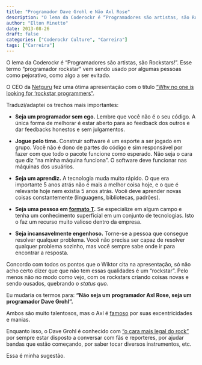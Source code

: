 ```yaml
---
title: "Programador Dave Grohl e Não Axl Rose"
description: "O lema da Coderockr é “Programadores são artistas, são Rockstars!” vem sendo usado por algumas pessoas como pejorativo, como algo a ser evitado..."
author: "Elton Minetto"
date: 2013-08-26
draft: false
categories: ["Coderockr Culture", "Carreira"]
tags: ["Carreira"]
---
```


O lema da Coderockr é “Programadores são artistas, são Rockstars!”. Esse termo “programador rockstar” vem sendo usado por algumas pessoas como pejorativo, como algo a ser evitado.

O CEO da [Netguru](https://netguru.co) fez uma ótima apresentação com o título [“Why no one is looking for ‘rockstar programmers”](http://blog.netguru.co/post/56860239654/no-one-is-looking-for-rockstar-programmers).

Traduzi/adaptei os trechos mais importantes:

* **Seja um programador sem ego.** Lembre que você não é o seu código. A única forma de melhorar é estar aberto para ao feedback dos outros e dar feedbacks honestos e sem julgamentos.

* **Jogue pelo time.** Construir software é um esporte a ser jogado em grupo. Você não é dono de partes do código e sim responsável por fazer com que todo o pacote funcione como esperado. Não seja o cara que diz “na minha máquina funciona”. O software deve funcionar nas máquinas dos usuários.

* **Seja um aprendiz.** A tecnologia muda muito rápido. O que era importante 5 anos atrás não é mais a melhor coisa hoje, e o que é relevante hoje nem existia 5 anos atrás. Você deve aprender novas coisas constantemente (linguagens, bibliotecas, padrões).

* **Seja uma pessoa em [formato T](http://en.wikipedia.org/wiki/T-shaped_skills).** Se especialize em algum campo e tenha um conhecimento superficial em um conjunto de tecnologias. Isto o faz um recurso muito valioso dentro da empresa.

* **Seja incansavelmente engenhoso.** Torne-se a pessoa que consegue resolver qualquer problema. Você não precisa ser capaz de resolver qualquer problema sozinho, mas você sempre sabe onde ir para encontrar a resposta.

Concordo com todos os pontos que o Wiktor cita na apresentação, só não acho certo dizer que que não tem essas qualidades é um “rockstar”. Pelo menos não no modo como vejo, com os rockstars criando coisas novas e sendo ousados, quebrando o *status quo.*

Eu mudaria os termos para: **“Não seja um programador Axl Rose, seja um programador Dave Grohl”.**

Ambos são muito talentosos, mas o Axl é [famoso](http://whiplash.net/materias/news_847/138425-gunsnroses.html) por suas excentricidades e manias.

Enquanto isso, o Dave Grohl é conhecido com [“o cara mais legal do rock”](http://exame.abril.com.br/estilo-de-vida/noticias/livro-mostra-por-que-dave-grohl-e-o-cara-mais-legal-do-rock) por sempre estar disposto a conversar com fãs e reporteres, por ajudar bandas que estão começando, por saber tocar diversos instrumentos, etc.

Essa é minha sugestão.

